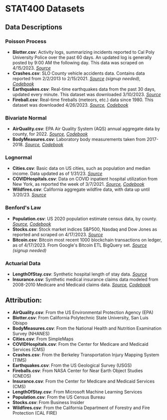 # STAT400 Datasets

## Data Descriptions

### Poisson Process

 - **Blotter.csv**: Activity logs, summarizing incidents reported to Cal Poly University Police over the past 60 days. An updated log is generally posted by 9:00 AM the following day. This data was scraped on 4/15/2023. *[Source](https://afd.calpoly.edu/police/campus-reports/logs)*
 - **Crashes.csv**: SLO County vehicle accidents data. Contains data reported from 2/2/2013 to 2/15/2021. *[Source](https://tims.berkeley.edu/) (signup needed), [Codebook](https://tims.berkeley.edu/help/SWITRS.php#Codebook)*
 - **Earthquakes.csv**: Real-time earthquakes data from the past 30 days, updated every minute. This dataset was downloaded 3/10/2023. *[Source](https://earthquake.usgs.gov/earthquakes/feed/v1.0/csv.php)*
 - **Fireball.csv**: Real-time fireballs (meteors, etc.) data since 1980. This dataset was downloaded 4/26/2023. *[Source](https://cneos.jpl.nasa.gov/fireballs/), [Codebook](https://ssd-api.jpl.nasa.gov/doc/fireball.html)*

### Bivariate Normal

 - **AirQuality.csv**: EPA Air Quality System (AQS) annual aggregate data by county, for 2022. *[Source](https://aqs.epa.gov/aqsweb/airdata/download_files.html#Annual), [Codebook](https://aqs.epa.gov/aqsweb/airdata/FileFormats.html#_annual_summary_files)*
 - **BodyMeasures.csv**: Laboratory body measurements taken from 2017-2018. *[Source](https://wwwn.cdc.gov/nchs/nhanes/search/datapage.aspx?Component=Examination&CycleBeginYear=2017), [Codebook](https://wwwn.cdc.gov/Nchs/Nhanes/2017-2018/BMX_J.htm)*

### Lognormal

 - **Cities.csv**: Basic data on US cities, such as population and median income. Data updated as of 1/31/23. *[Source](https://simplemaps.com/data/us-cities)*
 - **COVIDHospitals.csv**: Data on COVID inpatient hospital utilization from New York, as reported the week of 3/7/2021. *[Source](https://data.cms.gov/covid-19/covid-19-nursing-home-data), [Codebook](https://data.cms.gov/sites/default/files/2022-11/COVID-19%20Nursing%20Home%20Data%20Dictionary%2011.20.2022.pdf)*
 - **Wildfires.csv**: California aggregate wildfire data, with data up until 3/20/23. *[Source](https://www.fire.ca.gov/incidents)*

### Benford's Law

 - **Population.csv**: US 2020 population estimate census data, by county. *[Source](https://www.census.gov/data/tables/time-series/demo/popest/2020s-counties-total.html), [Codebook](https://www2.census.gov/programs-surveys/popest/technical-documentation/file-layouts/2020-2022/CO-EST2022-ALLDATA.pdf)*
 - **Stocks.csv**: Stock market indices S&P500, Nasdaq and Dow Jones as reported and scraped on 4/17/2023. *[Source](https://markets.businessinsider.com/index/components/)*
 - **Bitcoin.csv**: Bitcoin most recent 1000 blockchain transactions on ledger, as of 4/17/2023. From Google's Bitcoin ETL BigQuery set. *[Source](https://cloud.google.com/blog/topics/public-datasets/bitcoin-in-bigquery-blockchain-analytics-on-public-data) (signup needed)*

### Actuarial Data

 - **LengthOfStay.csv**: Synthetic hospital length of stay data. *[Source](https://microsoft.github.io/r-server-hospital-length-of-stay/input_data.html)*
 - **Insurance.csv**: Synthetic medical insurance claims data modeled from 2008-2010 Medicare and Medicaid claims data. *[Source](https://www.cms.gov/Research-Statistics-Data-and-Systems/Downloadable-Public-Use-Files/SynPUFs/DE_Syn_PUF), [Codebook](https://www.cms.gov/Research-Statistics-Data-and-Systems/Downloadable-Public-Use-Files/SynPUFs/Downloads/SynPUF_DUG.pdf)*

## Attribution:

 - **AirQuality.csv**: From the US Environmental Protection Agency (EPA)
 - **Blotter.csv**: From California Polytechnic State University, San Luis Obispo
 - **BodyMeasures.csv**: From the National Health and Nutrition Examination Survey (NHANES) 
 - **Cities.csv**: From SimpleMaps
 - **COVIDHospitals.csv**: From the Center for Medicare and Medicaid Services (CMS)
 - **Crashes.csv**: From the Berkeley Transportation Injury Mapping System (TIMS)
 - **Earthquakes.csv**: From the US Geological Survey (USGS)
 - **Fireballs.csv**: From NASA Center for Near Earth Object Studies (CNEOS)
 - **Insurance.csv**: From the Center for Medicare and Medicaid Services (CMS)
 - **LengthOfStay.csv**: From Microsoft Machine Learning Services
 - **Population.csv**: From the US Census Bureau
 - **Stocks.csv**: From Business Insider
 - **Wildfires.csv**: From the California Department of Forestry and Fire Protection (CAL FIRE)
